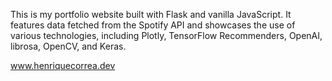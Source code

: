 This is my portfolio website built with Flask and vanilla JavaScript. It features data fetched from the Spotify API and showcases the use of various technologies, including Plotly, TensorFlow Recommenders, OpenAI, librosa, OpenCV, and Keras.

www.henriquecorrea.dev